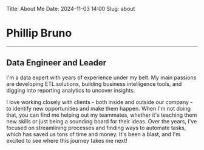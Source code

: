 Title: About Me
Date: 2024-11-03 14:00
Slug: about

# Phillip Bruno

---

## Data Engineer and Leader

I'm a data expert with years of experience under my belt. My main passions are developing ETL solutions, building business intelligence tools, and digging into reporting analytics to uncover insights.

I love working closely with clients - both inside and outside our company - to identify new opportunities and make them happen. When I'm not doing that, you can find me helping out my teammates, whether it's teaching them new skills or just being a sounding board for their ideas. Over the years, I've focused on streamlining processes and finding ways to automate tasks, which has saved us tons of time and money. It's been a blast, and I'm excited to see where this journey takes me next!
